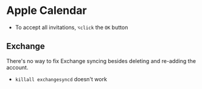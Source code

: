 # Apple Calendar

- To accept all invitations, `⌥click` the `OK` button

## Exchange

There's no way to fix Exchange syncing besides deleting and re-adding the account.

- `killall exchangesyncd` doesn't work

